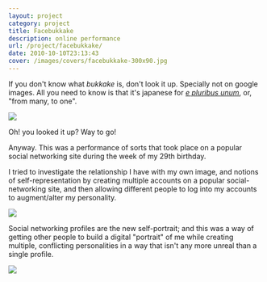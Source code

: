 ```yaml
---
layout: project
category: project
title: Facebukkake
description: online performance
url: /project/facebukkake/
date: 2010-10-10T23:13:43
cover: /images/covers/facebukkake-300x90.jpg
---
```

If you don't know what *bukkake* is, don't look it up. Specially not on google images. All you need to know is that it's japanese for *[e pluribus unum](http://en.wikipedia.org/wiki/E_pluribus_unum)*, or, "from many, to one".

![](tgh02.jpg)

Oh! you looked it up? Way to go!

Anyway. This was a performance of sorts that took place on a popular social networking site during the week of my 29th birthday.

I tried to investigate the relationship I have with my own image, and notions of self-representation by creating multiple accounts on a popular social-networking site, and then allowing different people to log into my accounts to augment/alter my personality.

![](tgh01.jpg)

Social networking profiles are the new self-portrait; and this was a way of getting other people to build a digital "portrait" of me while creating multiple, conflicting personalities in a way that isn't any more unreal than a single profile.

![](tgh00.jpg)
